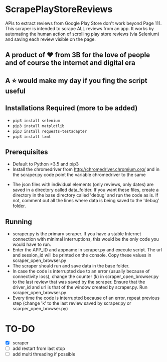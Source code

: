 # ScrapePlayStoreReviews

APIs to extract reviews from Google Play Store don't work beyond Page 111. This scraper is intended to scrape ALL reviews from an app. It works by automating the human action of scrolling play store reviews (via Selenium) and saving each review visible on the page.

## A product of &#10084; from 3B for the love of people and of course the internet and digital era
## A &#11088; would make my day if you fing the script useful

## Installations Required (more to be added)
- `pip3 install selenium`
- `pip3 install matplotlib`
- `pip3 install requests-testadapter`
- `pip3 install lxml`



## Prerequisites
- Default to Python >3.5 and pip3
- Install the chromedriver from http://chromedriver.chromium.org/ and in the scraper.py code point the variable chromedriver to the same
<!-- - The base directory (from where you are running this code) has chromedriver (if it isn't already installed): http://chromedriver.chromium.org/ -->
- The json files with individual elements (only reviews, only dates) are saved in a directory called data_folder. If you want these files, create a directory in the base directory called 'debug' and run the code as is. If not, comment out all the lines where data is being saved to the 'debug' folder.

## Running 
- scraper.py is the primary scraper. If you have a stable Internet connection with minimal interruptions, this would be the only code you would have to run. 
- Enter the APP_ID and appname in scraper.py and execute script. The url and session_id will be printed on the console. Copy these values in scraper_open_browser.py 
- The scraper should run and save data in the base folder.
- In case the code is interrupted due to an error (usually because of connectivity loss), change the counter (k) in scraper_open_browser.py to the last review that was saved by the scraper. Ensure that the driver_id and url is that of the window created by scraper.py. Run scraper_open_browser.py
- Every time the code is interrupted because of an error, repeat previous step (change 'k' to the last review saved by scraper.py or scarper_open_browser.py)

<!-- ## Some Observations from My Experience running it:
  - Depending on the number of reviews, scrolling to the earliest review can take over two days. 
  - 10K reviews took ~5 hours to be scraped. 
  - The Google Play Store window controlled by the code must always be active for the page to load on scrolling. I had a spare monitor that I connected to my laptop to keep the window active, while I continued to use my laptop as usual.
  - The speed of loading a page on scrolling will depend on the speed of your Internet connection. You can adjust the sleep time based on your Internet speed.
  - If you lose Internet connection for too long, webdriver will lose the chrome window. In this case, use the scroll_open_browser code to reconnect to the window and begin scrolling from where it left off. Remember to change the driver_id and counter value to that provided by scroll.py
- There are a lot of values that are printed to the console that I used to debug the program. It might be preferrable to comment some of them out. To be able to keep a tab of the scrapers progress, I recommend not commenting out counter k.
 -->

# TO-DO
- [x] scraper
- [ ] add restart from last stop
- [ ] add multi threading if possible